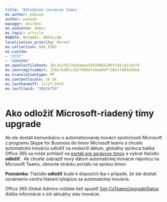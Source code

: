 ```yaml
---
title: 'Odloženie inovácie tímov '
ms.author: pebaum
author: pebaum
manager: mnirkhe
ms.audience: Admin
ms.topic: article
ROBOTS: NOINDEX, NOFOLLOW
localization_priority: Normal
ms.collection: Adm_O365
ms.custom:
- "2737"
- "4000006"
ms.openlocfilehash: 28c3a376170aba0ae43929865200fc85cd1c41f4
ms.sourcegitcommit: 358e7ed05c262f909bfa9ed0df730e1fd89266b8
ms.translationtype: MT
ms.contentlocale: sk-SK
ms.lasthandoff: 11/27/2019
ms.locfileid: "39626759"
---
```

# <a name="how-to-postpone-the-microsoft-driven-teams-upgrade"></a>Ako odložiť Microsoft-riadený tímy upgrade

Ak ste dostali komunikáciu o automatizovanej inovácii spoločnosti Microsoft z programu Skype for Business do tímov Microsoft teams a chcete automatickú inováciu odložiť na neskorší dátum, globálny správca balíka Office 365 sa môže prihlásiť na [portáli pre správcov tímov](https://admin.teams.microsoft.com/dashboard) a vybrať tlačidlo **odložiť** . Ak chcete zobraziť nový dátum automatickej inovácie nájomcu na Microsoft Teams, obnovte stránku portálu na správu tímov.

**Poznámka:** Tlačidlo **odložiť** bude k dispozícii iba v prípade, že ste dostali oznámenie centra hlásení týkajúce sa automatickej inovácie. 

Office 365 Global Admins môžete tiež spustiť [Get-CsTeamsUpgradeStatus](https://docs.microsoft.com/powershell/module/skype/get-csteamsupgradestatus?view=skype-ps) ďalšie informácie o ich aktuálny stav inovácie. 